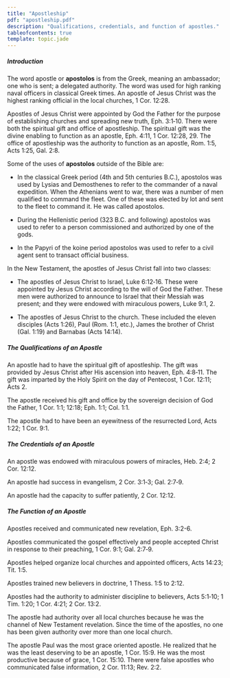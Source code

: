 ```yaml
---
title: "Apostleship"
pdf: "apostleship.pdf"
description: "Qualifications, credentials, and function of apostles."
tableofcontents: true
template: topic.jade
---
```


##### Introduction


The word apostle or **apostolos** is from the Greek, meaning an
ambassador; one who is sent; a delegated authority. The word was used
for high ranking naval officers in classical Greek times. An apostle of
Jesus Christ was the highest ranking official in the local churches, 1
Cor. 12:28.

Apostles of Jesus Christ were appointed by God the Father for the
purpose of establishing churches and spreading new truth, Eph. 3:1‑10.
There were both the spiritual gift and office of apostleship. The
spiritual gift was the divine enabling to function as an apostle, Eph.
4:11, 1 Cor. 12:28, 29. The office of apostleship was the authority to
function as an apostle, Rom. 1:5, Acts 1:25, Gal. 2:8.

Some of the uses of **apostolos** outside of the Bible are:

-   In the classical Greek period (4th and 5th centuries B.C.),
    apostolos was used by Lysias and Demosthenes to refer to the
    commander of a naval expedition. When the Athenians went to war,
    there was a number of men qualified to command the fleet. One of
    these was elected by lot and sent to the fleet to command it. He was
    called apostolos.

-   During the Hellenistic period (323 B.C. and following) apostolos was
    used to refer to a person commissioned and authorized by one of the
    gods.

-   In the Papyri of the koine period apostolos was used to refer to a
    civil agent sent to transact official business.

In the New Testament, the apostles of Jesus Christ fall into two
classes:

-   The apostles of Jesus Christ to Israel, Luke 6:12‑16. These were
    appointed by Jesus Christ according to the will of God the Father.
    These men were authorized to announce to Israel that their Messiah
    was present; and they were endowed with miraculous powers, Luke 9:1,
    2.

-   The apostles of Jesus Christ to the church. These included the
    eleven disciples (Acts 1:26), Paul (Rom. 1:1, etc.), James the
    brother of Christ (Gal. 1:19) and Barnabas (Acts 14:14).

##### The Qualifications of an Apostle


An apostle had to have the spiritual gift of apostleship. The gift was
provided by Jesus Christ after His ascension into heaven, Eph. 4:8‑11.
The gift was imparted by the Holy Spirit on the day of Pentecost, 1 Cor.
12:11; Acts 2.

The apostle received his gift and office by the sovereign decision of
God the Father, 1 Cor. 1:1; 12:18; Eph. 1:1; Col. 1:1.

The apostle had to have been an eyewitness of the resurrected Lord, Acts
1:22; 1 Cor. 9:1.

##### The Credentials of an Apostle


An apostle was endowed with miraculous powers of miracles, Heb. 2:4; 2
Cor. 12:12.

An apostle had success in evangelism, 2 Cor. 3:1‑3; Gal. 2:7‑9.

An apostle had the capacity to suffer patiently, 2 Cor. 12:12.

##### The Function of an Apostle


Apostles received and communicated new revelation, Eph. 3:2-6.

Apostles communicated the gospel effectively and people accepted Christ
in response to their preaching, 1 Cor. 9:1; Gal. 2:7‑9.

Apostles helped organize local churches and appointed officers, Acts
14:23; Tit. 1:5.

Apostles trained new believers in doctrine, 1 Thess. 1:5 to 2:12.

Apostles had the authority to administer discipline to believers, Acts
5:1‑10; 1 Tim. 1:20; 1 Cor. 4:21; 2 Cor. 13:2.

The apostle had authority over all local churches because he was the
channel of New Testament revelation. Since the time of the apostles, no
one has been given authority over more than one local church.

The apostle Paul was the most grace oriented apostle. He realized that
he was the least deserving to be an apostle, 1 Cor. 15:9. He was the
most productive because of grace, 1 Cor. 15:10. There were false
apostles who communicated false information, 2 Cor. 11:13; Rev. 2:2.

